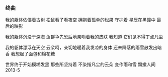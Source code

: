 ### 终曲
我的躯体依偎着古树
松鼠看了看夜空
拥抱着孤单的松果
守护着
星辰在黑瞳中
最后的映影

我的躯体沉没于深海
鱼群争先恐后地亲吻着我的皮肤
我知道
它们见不得丁点凡尘

我的躯体漂浮在天空
云朵呵，亲切地暖着我发凉的身体
还未降落的雨雪散发出暗香
我想起了面包和棉花糖

世界终于开始模糊发黑
那些所坚持着
不染指凡尘的云朵
变作雨和雪
飘撒人间
2013-5
